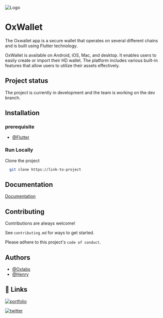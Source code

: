 ![Logo](https://raw.githubusercontent.com/Oxchanger/Token-Contract/main/32%20x32-01.png)

# OxWallet

The Oxwallet app is a secure wallet that operates on several different chains and is built using Flutter technology.

OxWallet is available on Android, iOS, Mac, and desktop. It enables users to easily create or import their HD wallet.
The platform includes various built-in features that allow users to utilize their assets effectively.

## Project status

The project is currently in development and the team is working on the dev branch.

## Installation

### prerequisite

- [@Flutter](https://docs.flutter.dev/get-started/install)

### Run Locally

Clone the project

```bash
  git clone https://link-to-project
```

## Documentation

[Documentation](https://linktodocumentation)

## Contributing

Contributions are always welcome!

See `contributing.md` for ways to get started.

Please adhere to this project's `code of conduct`.

## Authors

- [@Oxlabs](https://github.com/oxchanger/)
- [@Henry](https://github.com/bobspange/)

## 🔗 Links

[![portfolio](https://raw.githubusercontent.com/Oxchanger/Token-Contract/main/32%20x32-01.png)](https://www.oxchanger.com/)

[![twitter](https://img.shields.io/badge/twitter-1DA1F2?style=for-the-badge&logo=twitter&logoColor=white)](https://twitter.com/Oxchangerco)
